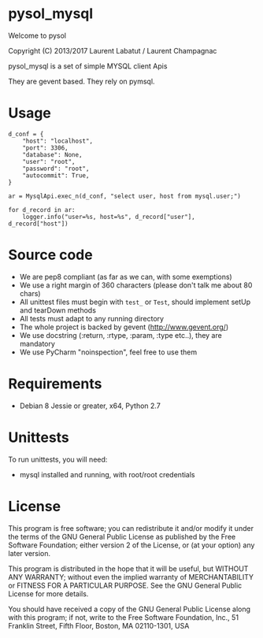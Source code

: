 pysol_mysql
============

Welcome to pysol

Copyright (C) 2013/2017 Laurent Labatut / Laurent Champagnac

pysol_mysql is a set of simple MYSQL client Apis

They are gevent based.
They rely on pymsql.

Usage
===============

```
d_conf = {
    "host": "localhost",
    "port": 3306,
    "database": None,
    "user": "root",
    "password": "root",
    "autocommit": True,
}
        
ar = MysqlApi.exec_n(d_conf, "select user, host from mysql.user;")

for d_record in ar:
    logger.info("user=%s, host=%s", d_record["user"], d_record["host"])
```

Source code
===============

- We are pep8 compliant (as far as we can, with some exemptions)
- We use a right margin of 360 characters (please don't talk me about 80 chars)
- All unittest files must begin with `test_` or `Test`, should implement setUp and tearDown methods
- All tests must adapt to any running directory
- The whole project is backed by gevent (http://www.gevent.org/)
- We use docstring (:return, :rtype, :param, :type etc..), they are mandatory
- We use PyCharm "noinspection", feel free to use them

Requirements
===============

- Debian 8 Jessie or greater, x64, Python 2.7

Unittests
===============

To run unittests, you will need:

- mysql installed and running, with root/root credentials

License
===============

This program is free software; you can redistribute it and/or
modify it under the terms of the GNU General Public License
as published by the Free Software Foundation; either version 2
of the License, or (at your option) any later version.

This program is distributed in the hope that it will be useful,
but WITHOUT ANY WARRANTY; without even the implied warranty of
MERCHANTABILITY or FITNESS FOR A PARTICULAR PURPOSE.  See the
GNU General Public License for more details.

You should have received a copy of the GNU General Public License
along with this program; if not, write to the Free Software
Foundation, Inc., 51 Franklin Street, Fifth Floor, Boston, MA  02110-1301, USA



